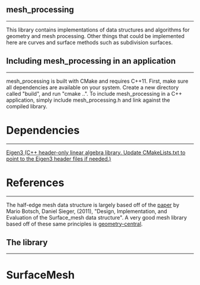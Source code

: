 ## mesh_processing
------------------------
This library contains implementations of data structures and algorithms for geometry and mesh processing.
Other things that could be implemented here are curves and surface methods such as subdivision surfaces.

## Including mesh_processing in an application
-----------------------
mesh_processing is built with CMake and requires C++11.
First, make sure all dependencies are available on your system. Create a new directory called "build", and
run "cmake ..".
To include mesh_processing in a C++ application,
simply include mesh_processing.h and link against the compiled library.

# Dependencies
-----------------------
[Eigen3 (C++ header-only linear algebra library. Update CMakeLists.txt to point to the Eigen3 header files if needed.)](https://gitlab.com/libeigen/eigen)

# References
-----------------------
The half-edge mesh data structure is largely based off of the [paper](imr.sandia.gov/papers/imr20/Sieger.pdf) by Mario Botsch, Daniel Sieger, (2011), "Design, Implementation, and Evaluation of the Surface_mesh data structure". A very good mesh library based off of these same principles is [geometry-central](https://github.com/nmwsharp/geometry-central).


## The library
-----------------------
# SurfaceMesh


